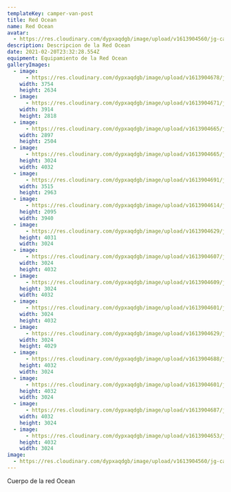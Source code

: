 ```yaml
---
templateKey: camper-van-post
title: Red Ocean
name: Red Ocean
avatar:
  - https://res.cloudinary.com/dypxaqdgb/image/upload/v1613904560/jg-camper/camper-vans/Red%20Ocean/avatar/IMG_7310_whiqff.jpg
description: Descripcion de la Red Ocean
date: 2021-02-20T23:32:28.554Z
equipment: Equipamiento de la Red Ocean
galleryImages:
  - image:
      - https://res.cloudinary.com/dypxaqdgb/image/upload/v1613904678/jg-camper/camper-vans/Red%20Ocean/IMG_7318_fnn1sw.jpg
    width: 3754
    height: 2634
  - image:
      - https://res.cloudinary.com/dypxaqdgb/image/upload/v1613904671/jg-camper/camper-vans/Red%20Ocean/IMG_7317_opnp4k.jpg
    width: 3914
    height: 2818
  - image:
      - https://res.cloudinary.com/dypxaqdgb/image/upload/v1613904665/jg-camper/camper-vans/Red%20Ocean/IMG_7312_z6uixa.jpg
    width: 2897
    height: 2504
  - image:
      - https://res.cloudinary.com/dypxaqdgb/image/upload/v1613904665/jg-camper/camper-vans/Red%20Ocean/IMG_7311_eh1txe.jpg
    height: 3024
    width: 4032
  - image:
      - https://res.cloudinary.com/dypxaqdgb/image/upload/v1613904691/jg-camper/camper-vans/Red%20Ocean/IMG_7328_ijoikp.jpg
    width: 3515
    height: 2963
  - image:
      - https://res.cloudinary.com/dypxaqdgb/image/upload/v1613904614/jg-camper/camper-vans/Red%20Ocean/60045B5A-45C2-49DC-86AC-91C3997D828E_pjacln.jpg
    height: 2095
    width: 3940
  - image:
      - https://res.cloudinary.com/dypxaqdgb/image/upload/v1613904629/jg-camper/camper-vans/Red%20Ocean/DF152CFD-92A6-48E1-B60C-7B48D2B25BF0_apmxyk.jpg
    height: 4031
    width: 3024
  - image:
      - https://res.cloudinary.com/dypxaqdgb/image/upload/v1613904607/jg-camper/camper-vans/Red%20Ocean/754D4AAA-C904-46DF-9127-C5A73B830747_x4mibe.jpg
    width: 3024
    height: 4032
  - image:
      - https://res.cloudinary.com/dypxaqdgb/image/upload/v1613904609/jg-camper/camper-vans/Red%20Ocean/81A9E715-E251-4BCB-A6E0-CCCA95402957_fdsk9t.jpg
    height: 3024
    width: 4032
  - image:
      - https://res.cloudinary.com/dypxaqdgb/image/upload/v1613904601/jg-camper/camper-vans/Red%20Ocean/8F5C8805-7592-4C3C-866C-72D7F73B10F3_hierw8.jpg
    width: 3024
    height: 4032
  - image:
      - https://res.cloudinary.com/dypxaqdgb/image/upload/v1613904629/jg-camper/camper-vans/Red%20Ocean/DF152CFD-92A6-48E1-B60C-7B48D2B25BF0_apmxyk.jpg
    width: 3024
    height: 4029
  - image:
      - https://res.cloudinary.com/dypxaqdgb/image/upload/v1613904688/jg-camper/camper-vans/Red%20Ocean/IMG_7324_l9aey6.jpg
    height: 4032
    width: 3024
  - image:
      - https://res.cloudinary.com/dypxaqdgb/image/upload/v1613904601/jg-camper/camper-vans/Red%20Ocean/48FEEC43-5EBE-444A-8F36-2166D852F0E9_ip1cxs.jpg
    height: 4032
    width: 3024
  - image:
      - https://res.cloudinary.com/dypxaqdgb/image/upload/v1613904687/jg-camper/camper-vans/Red%20Ocean/IMG_7321_byekll.jpg
    width: 4032
    height: 3024
  - image:
      - https://res.cloudinary.com/dypxaqdgb/image/upload/v1613904653/jg-camper/camper-vans/Red%20Ocean/IMG_7295_bnkl67.jpg
    height: 4032
    width: 3024
image:
  - https://res.cloudinary.com/dypxaqdgb/image/upload/v1613904560/jg-camper/camper-vans/Red%20Ocean/avatar/IMG_7310_whiqff.jpg
---
```

Cuerpo de la red Ocean